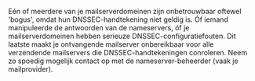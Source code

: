 Eén of meerdere van je mailserverdomeinen zijn onbetrouwbaar oftewel 'bogus', omdat hun DNSSEC-handtekening niet geldig is. Óf iemand manipuleerde de antwoorden van de nameservers, óf je mailserverdomeinen hebben serieuze DNSSEC-configuratiefouten. Dit laatste maakt je ontvangende mailserver onbereikbaar voor alle verzendende mailservers die DNSSEC-handtekeningen conroleren. Neem zo spoedig mogelijk contact op met de nameserver-beheerder (vaak je mailprovider).
